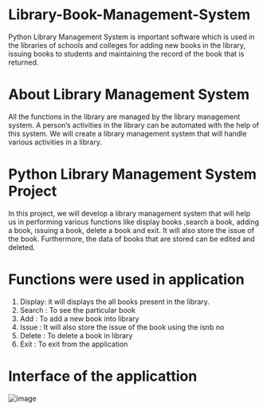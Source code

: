 # Library-Book-Management-System

Python Library Management System is important software which is used in the libraries of schools and colleges for adding new books in the library, issuing books to students and maintaining the record of the book that is returned.

# About Library Management System

All the functions in the library are managed by the library management system. A person’s activities in the library can be automated with the help of this system. We will create a library management system that will handle various activities in a library.

# Python Library Management System Project

In this project, we will develop a library management system that will help us in performing various functions like display books ,search a book, adding a book, issuing a book, delete a book and exit. It will also store the issue of the book. Furthermore, the data of books that are stored can be edited and deleted.

# Functions were used in application 
1. Display: it will displays the all books present in the library.
2. Search : To see the particular book 
3. Add : To add a new book into library
4. Issue :  It will also store the issue of the book using the isnb no
5. Delete : To delete a book in library
6. Exit : To exit from the application 


# Interface of the applicattion
![image](https://user-images.githubusercontent.com/104614951/165912260-7c8d8506-469c-4b7a-85ac-3c44e8feb436.png)


